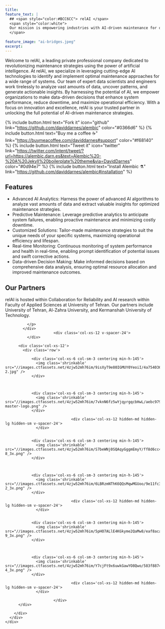 ```yaml
---
title: 
feature_text: |
  ## <span style="color:#BCC6CC"> relAI </span>
  <span style="color:white">
  Our mission is empowering industries with AI-driven maintenance for optimal efficiency and performance
  </span>
  
feature_image: "ai-bridges.jpeg"
excerpt:
---
```


Welcome to relAI, a leading private professional company dedicated to revolutionizing maintenance strategies using the power of artificial intelligence. At relAI, we specialize in leveraging cutting-edge AI technologies to identify and implement optimal maintenance approaches for a wide range of systems. Our team of expert data scientists and engineers work tirelessly to analyze vast amounts of data, uncover patterns, and generate actionable insights. By harnessing the potential of AI, we empower organizations to make data-driven decisions that enhance system performance, reduce downtime, and maximize operational efficiency. With a focus on innovation and excellence, relAI is your trusted partner in unlocking the full potential of AI-driven maintenance strategies.

{% include button.html text="Fork it" icon="github" link="https://github.com/daviddarnes/alembic" color="#0366d6" %} {% include button.html text="Buy me a coffee ☕️" link="https://buymeacoffee.com/daviddarnes#support" color="#f68140" %} {% include button.html text="Tweet it" icon="twitter" link="https://twitter.com/intent/tweet/?url=https://alembic.darn.es&text=Alembic%20-%20A%20Jekyll%20boilerplate%20theme&via=DavidDarnes" color="#0d94e7" %} {% include button.html text="Install Alembic ⚗️" link="https://github.com/daviddarnes/alembic#installation" %}

## Features

- Advanced AI Analytics: Harness the power of advanced AI algorithms to analyze vast amounts of data and extract valuable insights for optimized maintenance strategies.
- Predictive Maintenance: Leverage predictive analytics to anticipate system failures, enabling proactive maintenance and minimizing costly downtime.
- Customized Solutions: Tailor-made maintenance strategies to suit the unique needs of your specific systems, maximizing operational efficiency and lifespan.
- Real-time Monitoring: Continuous monitoring of system performance and health in real-time, enabling prompt identification of potential issues and swift corrective actions.
- Data-driven Decision Making: Make informed decisions based on comprehensive data analysis, ensuring optimal resource allocation and improved maintenance outcomes.


<div class='shadow-div'></div>
<div class='section theme-grey'>
  <h2 class='section-heading-pre-body'>Our Partners</h2>
  <div class='container'>
    <div class='row row-centered'>
      <div class='col-lg-10 col-md-12 col-centered'>
        <div class='row'>
                      <div class='col-xs-12 col-lg-6'>
              <p>
                relAI is hosted within Collaboration for Reliability and AI research within Faculty of Applied Sciences at University of Tehran. Our partners include University of Tehran, Al-Zahra University, and Kermanshah University of Technology.
              </p>
            </div>
                                  <div class='col-xs-12 col-lg-6'>
              <p>
                
              </p>
            </div>
                          <div class='col-xs-12 v-spacer-24'>
              </div>
                      
          <div class='col-xs-12'>
            <div class='row'>
              
                <div class='col-xs-6 col-sm-3 centering min-h-145'>
                  <img class='shrinkable' src="//images.ctfassets.net/4zjw52mh76im/9isXyT9e80IGMUY0YeoiI/4a75403629a75c5442cbb4cca28560d5/group-2.jpg" />
                </div>

                
              
                <div class='col-xs-6 col-sm-3 centering min-h-145'>
                  <img class='shrinkable' src="//images.ctfassets.net/4zjw52mh76im/7vknN6fz5wYjqyrgqcbHwL/aebc97973bb7e617d73b5378d77d9687/cfi-master-logo.png" />
                </div>

                                  <div class='col-xs-12 hidden-md hidden-lg hidden-sm v-spacer-24'>
                  </div>
                
              
                <div class='col-xs-6 col-sm-3 centering min-h-145'>
                  <img class='shrinkable' src="//images.ctfassets.net/4zjw52mh76im/S7beWNj0SQAqyGggmEmyY/ff8d6cc43358464760bf707f91fcb8bc/group-8_3x.png" />
                </div>

                
              
                <div class='col-xs-6 col-sm-3 centering min-h-145'>
                  <img class='shrinkable' src="//images.ctfassets.net/4zjw52mh76im/6LBRzmNThK6QQsMqwMGUoo/9e11fc327ab3a8030a0b07c4ad8e463b/group-2_3x.png" />
                </div>

                                  <div class='col-xs-12 hidden-md hidden-lg hidden-sm v-spacer-24'>
                  </div>
                
              
                <div class='col-xs-6 col-sm-3 centering min-h-145'>
                  <img class='shrinkable' src="//images.ctfassets.net/4zjw52mh76im/5pHO7ALlE4KGkyme2QaMw8/eaf8aca047af6b3095bb20d9b16aa802/group-9_3x.png" />
                </div>

                
              
                <div class='col-xs-6 col-sm-3 centering min-h-145'>
                  <img class='shrinkable' src="//images.ctfassets.net/4zjw52mh76im/Y7cjFt9x6uwkGawYO8Qwo/583f88740980027bf8510128c1cabc82/group-4_3x.png" />
                </div>

                                  <div class='col-xs-12 hidden-md hidden-lg hidden-sm v-spacer-24'>
                  </div>
                
                          </div>
          </div>

        </div>
      </div>
    </div>

  </div>

</div>
